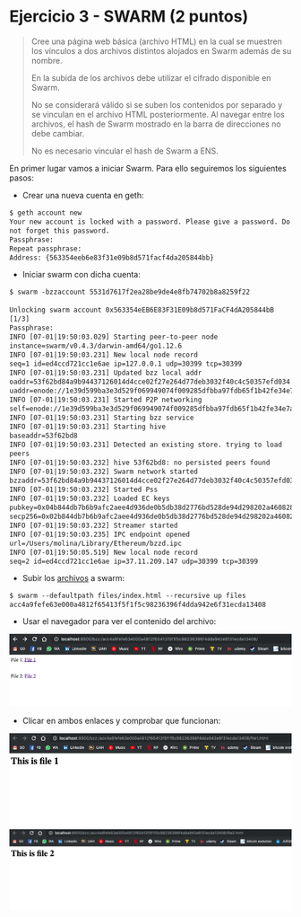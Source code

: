 # Ejercicio 3 - SWARM (2 puntos)

> Cree una página web básica (archivo HTML) en la cual se muestren los vínculos a dos
> archivos distintos alojados en Swarm además de su nombre.
>
> En la subida de los archivos debe utilizar el cifrado disponible en Swarm.
>
> No se considerará válido si se suben los contenidos por separado y se vinculan en el
> archivo HTML posteriormente. Al navegar entre los archivos, el hash de Swarm mostrado
> en la barra de direcciones no debe cambiar.
>
> No es necesario vincular el hash de Swarm a ENS.

En primer lugar vamos a iniciar Swarm. Para ello seguiremos los siguientes pasos:

* Crear una nueva cuenta en geth:

```
$ geth account new
Your new account is locked with a password. Please give a password. Do not forget this password.
Passphrase:
Repeat passphrase:
Address: {563354eeb6e83f31e09b8d571facf4da205844bb}
```

*  Iniciar swarm con dicha cuenta:

```
$ swarm -bzzaccount 5531d7617f2ea28be9de4e8fb74702b8a8259f22

Unlocking swarm account 0x563354eEB6E83F31E09b8d571FaCF4dA205844bB [1/3]
Passphrase:
INFO [07-01|19:50:03.029] Starting peer-to-peer node               instance=swarm/v0.4.3/darwin-amd64/go1.12.6
INFO [07-01|19:50:03.231] New local node record                    seq=1 id=ed4ccd721cc1e6ae ip=127.0.0.1 udp=30399 tcp=30399
INFO [07-01|19:50:03.231] Updated bzz local addr                   oaddr=53f62bd84a9b94437126014d4cce02f27e264d77deb3032f40c4c50357efd034 uaddr=enode://1e39d599ba3e3d529f069949074f009285dfbba97fdb65f1b42fe34e7a17ff8eabfc47830235d754471fecc5005c31c8e18beca49f30b5348c128b1842338186@127.0.0.1:30399
INFO [07-01|19:50:03.231] Started P2P networking                   self=enode://1e39d599ba3e3d529f069949074f009285dfbba97fdb65f1b42fe34e7a17ff8eabfc47830235d754471fecc5005c31c8e18beca49f30b5348c128b1842338186@127.0.0.1:30399
INFO [07-01|19:50:03.231] Starting bzz service
INFO [07-01|19:50:03.231] Starting hive                            baseaddr=53f62bd8
INFO [07-01|19:50:03.231] Detected an existing store. trying to load peers
INFO [07-01|19:50:03.232] hive 53f62bd8: no persisted peers found
INFO [07-01|19:50:03.232] Swarm network started                    bzzaddr=53f62bd84a9b94437126014d4cce02f27e264d77deb3032f40c4c50357efd034
INFO [07-01|19:50:03.232] Started Pss
INFO [07-01|19:50:03.232] Loaded EC keys                           pubkey=0x04b844db7b6b9afc2aee4d936de0b5db38d2776bd528de94d298202a46082854b63a09c32181cb017b6c0b3d8d1be4647ba755fbe9f566ff436b44a3e463d47e30 secp256=0x02b844db7b6b9afc2aee4d936de0b5db38d2776bd528de94d298202a46082854b6
INFO [07-01|19:50:03.232] Streamer started
INFO [07-01|19:50:03.235] IPC endpoint opened                      url=/Users/molina/Library/Ethereum/bzzd.ipc
INFO [07-01|19:50:05.519] New local node record                    seq=2 id=ed4ccd721cc1e6ae ip=37.11.209.147 udp=30399 tcp=30399
```

* Subir los [archivos](./files) a swarm:

```
$ swarm --defaultpath files/index.html --recursive up files
acc4a9fefe63e000a4812f65413f5f1f5c98236396f4dda942e6f31ecda13408
```

* Usar el navegador para ver el contenido del archivo:

![image 1](screenshots/img1.png)


* Clicar en ambos enlaces y comprobar que funcionan:

![image 2](screenshots/img2.png)
![image 3](screenshots/img3.png)
